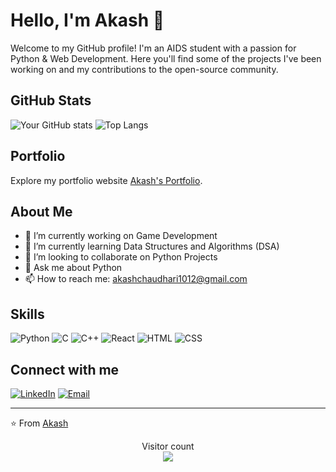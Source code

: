 # Hello, I'm Akash 👋

Welcome to my GitHub profile! I'm an AIDS student with a passion for Python & Web Development. Here you'll find some of the projects I've been working on and my contributions to the open-source community.

## GitHub Stats

![Your GitHub stats](https://github-readme-stats.vercel.app/api?username=akashch1512&show_icons=true&theme=radical) ![Top Langs](https://github-readme-stats.vercel.app/api/top-langs/?username=akashch1512&layout=compact&theme=radical)

## Portfolio
Explore my portfolio website [Akash's Portfolio](https://akashch1512.github.io/portfilo_akash/).

## About Me

- 🔭 I’m currently working on Game Development
- 🌱 I’m currently learning Data Structures and Algorithms (DSA)
- 👯 I’m looking to collaborate on Python Projects
- 💬 Ask me about Python
- 📫 How to reach me: akashchaudhari1012@gmail.com

## Skills

![Python](https://img.shields.io/badge/-Python-3776AB?style=flat&logo=python&logoColor=white)
![C](https://img.shields.io/badge/-C-A8B9CC?style=flat&logo=c&logoColor=white)
![C++](https://img.shields.io/badge/-C++-00599C?style=flat&logo=c%2B%2B&logoColor=white)
![React](https://img.shields.io/badge/-React-61DAFB?style=flat&logo=react&logoColor=black)
![HTML](https://img.shields.io/badge/-HTML-E34F26?style=flat&logo=html5&logoColor=white)
![CSS](https://img.shields.io/badge/-CSS-1572B6?style=flat&logo=css3&logoColor=white)

## Connect with me

[![LinkedIn](https://img.shields.io/badge/-LinkedIn-blue?style=flat&logo=linkedin&logoColor=white)](https://www.linkedin.com/in/akash-chaudhari-040ba0281/)
[![Email](https://img.shields.io/badge/-Email-c14438?style=flat&logo=Gmail&logoColor=white)](mailto:akashchaudhari1012@gmail.com)

---

⭐️ From [Akash](https://github.com/akashch1512)

<p align="center"> 
  Visitor count<br>
  <img src="https://komarev.com/ghpvc/?username=akashch1512" />
</p>
